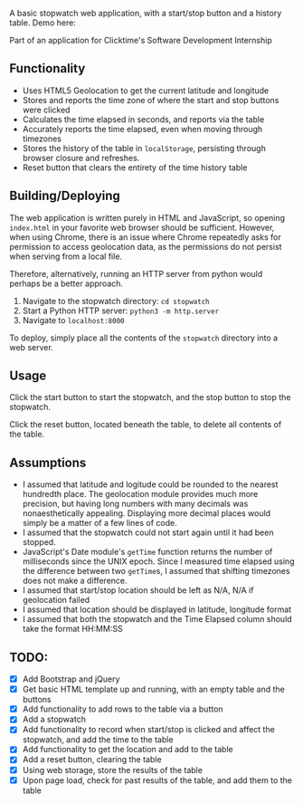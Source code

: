 A basic stopwatch web application, with a start/stop button and a history table.
Demo here: 

Part of an application for Clicktime's Software Development Internship

## Functionality
- Uses HTML5 Geolocation to get the current latitude and longitude
- Stores and reports the time zone of where the start and stop buttons were clicked
- Calculates the time elapsed in seconds, and reports via the table
- Accurately reports the time elapsed, even when moving through timezones
- Stores the history of the table in `localStorage`, persisting through browser closure and refreshes.
- Reset button that clears the entirety of the time history table


## Building/Deploying
The web application is written purely in HTML and JavaScript, so opening `index.html` in your favorite web browser
should be sufficient. However, when using Chrome, there is an issue where Chrome repeatedly asks for permission
to access geolocation data, as the permissions do not persist when serving from a local file. 

Therefore, alternatively, running an HTTP server from python would perhaps be a better approach.

1. Navigate to the stopwatch directory: `cd stopwatch`
2. Start a Python HTTP server: `python3 -m http.server`
3. Navigate to `localhost:8000`

To deploy, simply place all the contents of the `stopwatch` directory into a web server.

## Usage
Click the start button to start the stopwatch, and the stop button to stop the stopwatch.

Click the reset button, located beneath the table, to delete all contents of the table.

## Assumptions
- I assumed that latitude and logitude could be rounded to the nearest hundredth place. The geolocation module provides
much more precision, but having long numbers with many decimals was nonaesthetically appealing. Displaying more decimal
places would simply be a matter of a few lines of code.
- I assumed that the stopwatch could not start again until it had been stopped.
- JavaScript's Date module's `getTime` function returns the number of milliseconds since the UNIX epoch. Since I measured
time elapsed using the difference between two `getTime`s, I assumed that shifting timezones does not make a difference.
- I assumed that start/stop location should be left as N/A, N/A if geolocation failed
- I assumed that location should be displayed in latitude, longitude format
- I assumed that both the stopwatch and the Time Elapsed column should take the format HH:MM:SS


## TODO:
- [x] Add Bootstrap and jQuery
- [x] Get basic HTML template up and running, with an empty table and the buttons
- [x] Add functionality to add rows to the table via a button
- [x] Add a stopwatch
- [x] Add functionality to record when start/stop is clicked and affect the stopwatch, and add the time to the table
- [x] Add functionality to get the location and add to the table
- [x] Add a reset button, clearing the table
- [x] Using web storage, store the results of the table
- [x] Upon page load, check for past results of the table, and add them to the table
